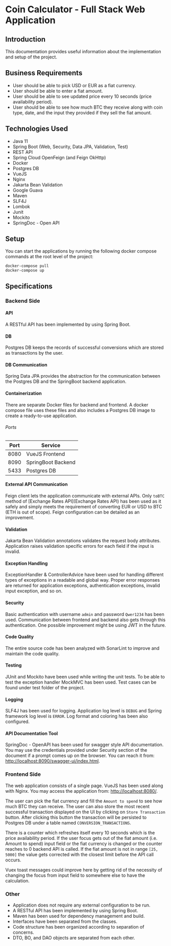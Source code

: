 # Coin Calculator - Full Stack Web Application
## Introduction
This documentation provides useful information about the implementation and setup of the project.

## Business Requirements
* User should be able to pick USD or EUR as a fiat currency.
* User should be able to enter a fiat amount.
* User should be able to see updated price every 10 seconds (price availability period).
* User should be able to see how much BTC they receive along with coin type, date, and the input they provided if they sell the fiat amount.

## Technologies Used
* Java 11
* Spring Boot (Web, Security, Data JPA, Validation, Test)
* REST API
* Spring Cloud OpenFeign (and Feign OkHttp)
* Docker
* Postgres DB
* VueJS
* Nginx
* Jakarta Bean Validation
* Google Guava
* Maven
* SLF4J
* Lombok
* Junit
* Mockito
* SpringDoc - Open API

## Setup
You can start the applications by running the following docker compose commands at the root level of the project:
```
docker-compose pull
docker-compose up
```

## Specifications
### Backend Side

#### API
A RESTful API has been implemented by using Spring Boot.

#### DB
Postgres DB keeps the records of successful conversions which are stored as transactions by the user.

#### DB Communication
Spring Data JPA provides the abstraction for the communication between the Postgres DB and the SpringBoot backend application.

#### Containerization
There are separate Docker files for backend and frontend. A docker compose file uses these files and also includes a Postgres DB image to create a ready-to-use application.
###### Ports
| Port | Service            |
|------|--------------------|
| 8080 | VueJS Frontend     |
| 8090 | SpringBoot Backend |
| 5433 | Postgres DB        |

#### External API Communication
Feign client lets the application communicate with external APIs. Only `toBTC` method of [Exchange Rates API](Exchange Rates API) has been used as it safely and simply meets the requirement of converting EUR or USD to BTC (ETH is out of scope). Feign configuration can be detailed as an improvement.

#### Validation
Jakarta Bean Validation annotations validates the request body attributes. Application raises validation specific errors for each field if the input is invalid.

#### Exception Handling
ExceptionHandler & ControllerAdvice have been used for handling different types of exceptions in a readable and global way. Proper error responses are returned for application exceptions, authentication exceptions, invalid input exception, and so on. 

#### Security
Basic authentication with username `admin` and password `Qwer1234` has been used. Communication between frontend and backend also gets through this authentication. One possible improvement might be using JWT in the future.

#### Code Quality
The entire source code has been analyzed with SonarLint to improve and maintain the code quality.

#### Testing
JUnit and Mockito have been used while writing the unit tests. To be able to test the exception handler MockMVC has been used. Test cases can be found under test folder of the project.

#### Logging
SLF4J has been used for logging. Application log level is `DEBUG` and Spring framework log level is `ERROR`. Log format and coloring has been also configured.

#### API Documentation Tool
SpringDoc - OpenAPI has been used for swagger style API documentation. You may use the credentials provided under Security section of the document if a prompt comes up on the browser. You can reach it from: [http://localhost:8090/swagger-ui/index.html](http://localhost:8090/swagger-ui/index.html).

### Frontend Side
The web application consists of a single page. VueJS has been used along with Nginx. You may access the application from: [http://localhost:8080/](http://localhost:8080/).

The user can pick the fiat currency and fill the `Amount to spend` to see how much BTC they can receive. The user can also store the most recent successful transaction displayed on the UI by clicking on `Store Transaction` button. After clicking this button the transaction will be persisted to Postgres DB under a table named `CONVERSION_TRANSACTIONS`.

There is a counter which refreshes itself every 10 seconds which is the price availability period. If the user focus gets out of the fiat amount (i.e. Amount to spend) input field or the fiat currency is changed or the counter reaches to 0 backend API is called. If the fiat amount is not in range `[25, 5000]` the value gets corrected with the closest limit before the API call occurs.

Vuex toast messages could improve here by getting rid of the necessity of changing the focus from input field to somewhere else to have the calculation.

### Other
* Application does not require any external configuration to be run.
* A RESTful API has been implemented by using Spring Boot.
* Maven has been used for dependency management and build.
* Interfaces have been separated from the classes.
* Code structure has been organized according to separation of concerns.
* DTO, BO, and DAO objects are separated from each other.
